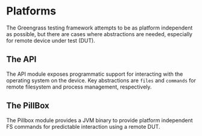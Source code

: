 # Platforms

The Greengrass testing framework attempts to be as platform independent as possible, but there are cases
where abstractions are needed, especially for remote device under test (DUT).

## The API

The API module exposes programmatic support for interacting with the operating system on the device. Key
abstractions are `files` and `commands` for remote filesystem and process management, respectively.

## The PillBox

The Pillbox module provides a JVM binary to provide platform independent FS commands for predictable
interaction using a remote DUT.